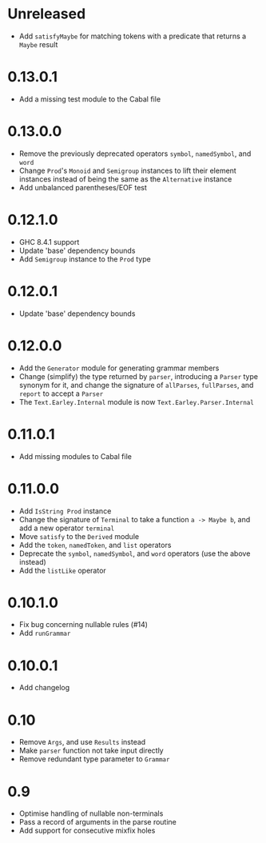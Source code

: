 # Unreleased

- Add `satisfyMaybe` for matching tokens with a predicate that returns a `Maybe` result

# 0.13.0.1

- Add a missing test module to the Cabal file

# 0.13.0.0

- Remove the previously deprecated operators `symbol`, `namedSymbol`, and `word`
- Change `Prod`'s `Monoid` and `Semigroup` instances to lift their element instances instead of being the same as the `Alternative` instance
- Add unbalanced parentheses/EOF test

# 0.12.1.0

- GHC 8.4.1 support
- Update 'base' dependency bounds
- Add `Semigroup` instance to the `Prod` type

# 0.12.0.1

- Update 'base' dependency bounds

# 0.12.0.0

- Add the `Generator` module for generating grammar members
- Change (simplify) the type returned by `parser`, introducing  a `Parser` type synonym for it, and change the signature of `allParses`, `fullParses`, and `report` to accept a `Parser`
- The `Text.Earley.Internal` module is now `Text.Earley.Parser.Internal`

# 0.11.0.1

- Add missing modules to Cabal file

# 0.11.0.0

- Add `IsString Prod` instance
- Change the signature of `Terminal` to take a function `a -> Maybe b`, and add a new operator `terminal`
- Move `satisfy` to the `Derived` module
- Add the `token`, `namedToken`, and `list` operators
- Deprecate the `symbol`, `namedSymbol`, and `word` operators (use the above instead)
- Add the `listLike` operator

# 0.10.1.0

- Fix bug concerning nullable rules (#14)
- Add `runGrammar`

# 0.10.0.1

- Add changelog

# 0.10

- Remove `Args`, and use `Results` instead
- Make `parser` function not take input directly
- Remove redundant type parameter to `Grammar`

# 0.9

- Optimise handling of nullable non-terminals
- Pass a record of arguments in the parse routine
- Add support for consecutive mixfix holes

